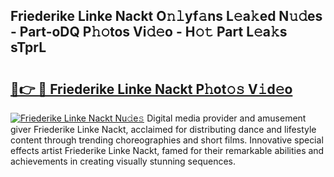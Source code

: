 ## Friederike Linke Nackt O𝚗𝚕yf𝚊ns L𝚎a𝚔ed N𝚞𝚍es - Part-oDQ P𝚑𝚘tos Vi𝚍𝚎o - H𝚘𝚝 Part L𝚎a𝚔s sTprL

# <h2><a href="http://kfcdz3.oniu.top/?m=Friederike+Linke+Nackt">🔗👉 🔴 Friederike Linke Nackt P𝚑ot𝚘𝚜 V𝚒d𝚎o</a></h2>

[![Friederike Linke Nackt Nu𝚍e𝚜](https://i.imgur.com/0qMVB7G.gif)](http://kfcdz3.oniu.top/?m=Friederike+Linke+Nackt)
Digital media provider and amusement giver Friederike Linke Nackt, acclaimed for distributing dance and lifestyle content through trending choreographies and short films. Innovative special effects artist Friederike Linke Nackt, famed for their remarkable abilities and achievements in creating visually stunning sequences.  
